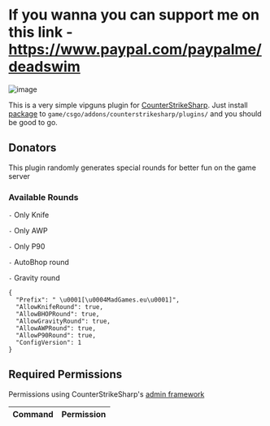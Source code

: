
# If you wanna you can support me on this link - https://www.paypal.com/paypalme/deadswim

![image](https://cdn.discordapp.com/attachments/1176537272724758648/1176537272980607138/vip.png)

This is a very simple vipguns plugin for [CounterStrikeSharp](https://docs.cssharp.dev/).
Just install [package](https://github.com/connercsbn/SimpleAdmin/releases/) to `game/csgo/addons/counterstrikesharp/plugins/` and you should be good to go. 

## Donators

This plugin randomly generates special rounds for better fun on the game server

### Available Rounds
`-` Only Knife

`-` Only AWP

`-` Only P90

`-` AutoBhop round

`-` Gravity round





```
{
  "Prefix": " \u0001[\u0004MadGames.eu\u0001]",
  "AllowKnifeRound": true,
  "AllowBHOPRound": true,
  "AllowGravityRound": true,
  "AllowAWPRound": true,
  "AllowP90Round": true,
  "ConfigVersion": 1
}
```

## Required Permissions

Permissions using CounterStrikeSharp's [admin framework](https://docs.cssharp.dev/admin-framework/defining-admins/)

| Command      | Permission   |
| ------------ | ------------ |

